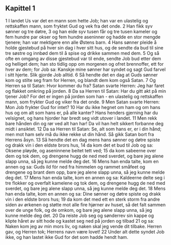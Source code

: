 ## Kapittel 1

1 I landet Us var det en mann som hette Job; han var en ulastelig og rettskaffen mann, som fryktet Gud og vek fra det onde.
2 Han fikk syv sønner og tre døtre,
3 og han eide syv tusen får og tre tusen kameler og fem hundre par okser og fem hundre aseninner og hadde en stor mengde tjenere; han var mektigere enn alle Østens barn.
4 Hans sønner pleide å holde gjestebud på hver sin dag i hver sitt hus, og de sendte da bud til sine tre søstre og innbød dem til å spise og drikke sammen med dem.
5 Og så ofte en omgang av disse gjestebud var til ende, sendte Job bud etter dem og helliget dem; han sto tidlig opp om morgenen og ofret brennoffer, ett for hver av dem; for Job sa: Kanskje mine sønner har syndet og sagt Gud farvel i sitt hjerte. Slik gjorde Job alltid.
6 Så hendte det en dag at Guds sønner kom og stilte seg fram for Herren, og blandt dem kom også Satan.
7 Og Herren sa til Satan: Hvor kommer du fra? Satan svarte Herren: Jeg har faret og flakket omkring på jorden.
8 Da sa Herren til Satan: Har du gitt akt på min tjener Job? For det er ingen på jorden som han - en ulastelig og rettskaffen mann, som frykter Gud og viker fra det onde.
9 Men Satan svarte Herren: Mon Job frykter Gud for intet?
10 Har du ikke hegnet om ham og om hans hus og om alt som hans er, på alle kanter? Hans henders gjerning har du velsignet, og hans hjorder har bredt seg vidt utover i landet.
11 Men rekk bare hånden din og rør ved alt han har! Da vil han helt sikkert forbanne deg midt i ansiktet.
12 Da sa Herren til Satan: Se, alt som hans er, er i din hånd; men mot ham selv må du ikke rekke ut din hånd. Så gikk Satan bort fra Herrens åsyn.
13 Så hendte det en dag mens hans sønner og døtre spiste og drakk vin i den eldste brors hus,
14 da kom det et bud til Job og sa: Oksene pløyde, og aseninnene beitet tett ved;
15 da kom sabeerne over dem og tok dem, og drengene hugg de ned med sverdet, og bare jeg alene slapp unna, så jeg kunne melde deg det.
16 Mens han enda talte, kom en annen og sa: Guds ild fór ned fra himmelen og rammet småfeet og drengene og brant dem opp, bare jeg alene slapp unna, så jeg kunne melde deg det.
17 Mens han enda talte, kom en annen og sa: Kaldeerne delte seg i tre flokker og overfalt kamelene og tok dem, og drengene hugg de ned med sverdet, og bare jeg alene slapp unna, så jeg kunne melde deg det.
18 Mens han enda talte, kom en annen og sa: Dine sønner og døtre spiste og drakk vin i den eldste brors hus;
19 da kom det med ett en sterk storm fra andre siden av ørkenen og støtte mot alle fire hjørner av huset, så det falt sammen over de unge folk, og de omkom, og bare jeg alene slapp unna, så jeg kunne melde deg det.
20 Da reiste Job seg og sønderrev sin kappe og klipte håret av sitt hode og kastet seg ned på jorden og tilbad
21 og sa: Naken kom jeg av min mors liv, og naken skal jeg vende dit tilbake. Herren gav, og Herren tok; Herrens navn være lovet!
22 Under alt dette syndet Job ikke, og han lastet ikke Gud for det som hadde hendt ham.
